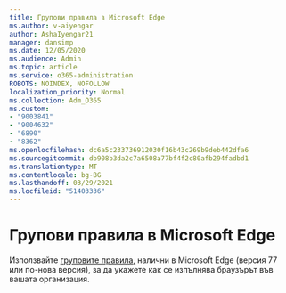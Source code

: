 ```yaml
---
title: Групови правила в Microsoft Edge
ms.author: v-aiyengar
author: AshaIyengar21
manager: dansimp
ms.date: 12/05/2020
ms.audience: Admin
ms.topic: article
ms.service: o365-administration
ROBOTS: NOINDEX, NOFOLLOW
localization_priority: Normal
ms.collection: Adm_O365
ms.custom:
- "9003841"
- "9004632"
- "6890"
- "8362"
ms.openlocfilehash: dc6a5c233736912030f16b43c269b9deb442dfa6
ms.sourcegitcommit: db908b3da2c7a6508a77bf4f2c80afb294fadbd1
ms.translationtype: MT
ms.contentlocale: bg-BG
ms.lasthandoff: 03/29/2021
ms.locfileid: "51403336"
---
```

# <a name="group-policies-in-microsoft-edge"></a>Групови правила в Microsoft Edge

Използвайте [груповите правила,](https://go.microsoft.com/fwlink/?linkid=2134623) налични в Microsoft Edge (версия 77 или по-нова версия), за да укажете как се изпълнява браузърът във вашата организация.